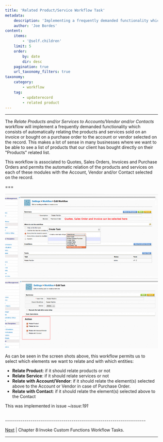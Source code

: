 ```yaml
---
title: 'Related Product/Service Workflow Task'
metadata:
    description: 'Implementing a frequently demanded functionality which consists of automatically relating the products and services sold on an invoice or bought on a purchase order to the account or vendor selected on the record.'
    author: 'Joe Bordes'
content:
    items:
        - '@self.children'
    limit: 5
    order:
        by: date
        dir: desc
    pagination: true
    url_taxonomy_filters: true
taxonomy:
    category:
        - workflow
    tag:
        - updaterecord
        - related product 
---
```

---

The *Relate Products and/or Services to Accounts/Vendor and/or Contacts* workflow will implement a frequently demanded functionality which consists of automatically relating the products and services sold on an invoice or bought on a purchase order to the account or vendor selected on the record. This makes a lot of sense in many businesses where we want to be able to see a list of products that our client has bought directly on their "Products" related list.

This workflow is associated to Quotes, Sales Orders, Invoices and Purchase Orders and permits the automatic relation of the products and services on each of these modules with the Account, Vendor and/or Contact selected on the record.


===

![](wfrelatepdosrv01.png?width=100%)
![](wfrelatepdosrv02.png?width=100%)

As can be seen in the screen shots above, this workflow permits us to select which elements we want to relate and with which entities:

-   **Relate Product**: if it should relate products or not
-   **Relate Service**: if it should relate services or not
-   **Relate with Account/Vendor**: if it should relate the element(s) selected above to the Account or Vendor in case of Purchase Order.
-   **Relate with Contact**: if it should relate the element(s) selected above to the Contact

This was implemented in issue  ~*issue:191*

<br>
------------------------------------------------------------------------

[Next](http://localhost/coreBOSDocumentation/configuration-tools/workflow/invokecustomfunction_workflows) | Chapter 8:Invoke Custom Functions Workflow Tasks.

------------------------------------------------------------------------